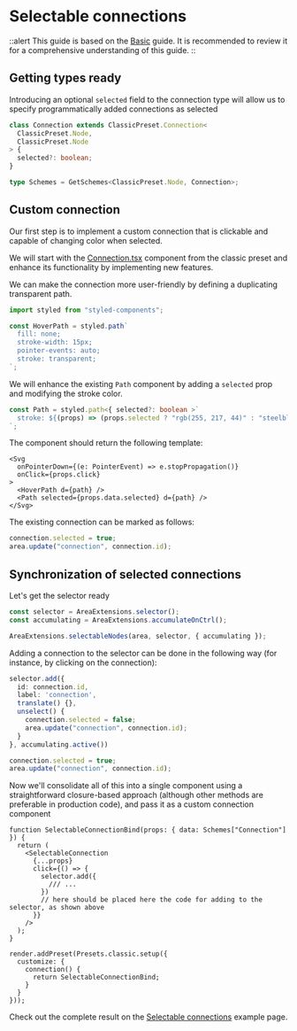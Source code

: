 # Selectable connections

::alert
This guide is based on the [Basic](/docs/guides/basic) guide. It is recommended to review it for a comprehensive understanding of this guide.
::

## Getting types ready

Introducing an optional `selected` field to the connection type will allow us to specify programmatically added connections as selected

```ts
class Connection extends ClassicPreset.Connection<
  ClassicPreset.Node,
  ClassicPreset.Node
> {
  selected?: boolean;
}

type Schemes = GetSchemes<ClassicPreset.Node, Connection>;
```

## Custom connection

Our first step is to implement a custom connection that is clickable and capable of changing color when selected.

We will start with the [Connection.tsx](https://github.com/retejs/react-render-plugin/blob/next/src/presets/classic/components/Connection.tsx) component from the classic preset and enhance its functionality by implementing new features.

We can make the connection more user-friendly by defining a duplicating transparent path.

```ts
import styled from "styled-components";

const HoverPath = styled.path`
  fill: none;
  stroke-width: 15px;
  pointer-events: auto;
  stroke: transparent;
`;
```

We will enhance the existing `Path` component by adding a `selected` prop and modifying the stroke color.

```ts
const Path = styled.path<{ selected?: boolean >`
  stroke: ${(props) => (props.selected ? "rgb(255, 217, 44)" : "steelblue")};
`;

```

The component should return the following template:

```tsx
<Svg
  onPointerDown={(e: PointerEvent) => e.stopPropagation()}
  onClick={props.click}
>
  <HoverPath d={path} />
  <Path selected={props.data.selected} d={path} />
</Svg>
```


The existing connection can be marked as follows:

```ts
connection.selected = true;
area.update("connection", connection.id);
```

## Synchronization of selected connections

Let's get the selector ready

```ts
const selector = AreaExtensions.selector();
const accumulating = AreaExtensions.accumulateOnCtrl();

AreaExtensions.selectableNodes(area, selector, { accumulating });
```

Adding a connection to the selector can be done in the following way (for instance, by clicking on the connection):

```ts
selector.add({
  id: connection.id,
  label: 'connection',
  translate() {},
  unselect() {
    connection.selected = false;
    area.update("connection", connection.id);
  }
}, accumulating.active())

connection.selected = true;
area.update("connection", connection.id);
```

Now we'll consolidate all of this into a single component using a straightforward closure-based approach (although other methods are preferable in production code), and pass it as a custom connection component

```tsx
function SelectableConnectionBind(props: { data: Schemes["Connection"] }) {
  return (
    <SelectableConnection
      {...props}
      click={() => {
        selector.add({
          /// ...
        })
        // here should be placed here the code for adding to the selector, as shown above
      }}
    />
  );
}

render.addPreset(Presets.classic.setup({
  customize: {
    connection() {
      return SelectableConnectionBind;
    }
  }
}));
```

Check out the complete result on the [Selectable connections](/examples/selectable-connections) example page.
